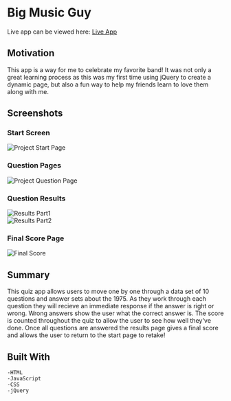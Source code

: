 # Big Music Guy

Live app can be viewed here: <a href="https://bahitssara.github.io/QUIZAPP/" target="_blank">Live App</a>

## Motivation
This app is a way for me to celebrate my favorite band! It was not only a great learning process as this was my first time using jQuery to create a dynamic page, but also a fun way to help my friends learn to love them along with me. 

## Screenshots

### Start Screen
![Project Start Page](images/readme-startpage.png)

### Question Pages
![Project Question Page](images/readme-questionpage.png)

### Question Results
![Results Part1](images/readme-rightanswer.png)<br>
![Results Part2](images/readme-wronganswer.png)

### Final Score Page
![Final Score](images/readme-finalresults.png)


## Summary
This quiz app allows users to move one by one through a data set of 10 questions and answer sets about the 1975. As they work through each question they will recieve an immediate response if the answer is right or wrong. Wrong answers show the user what the correct answer is. The score is counted throughout the quiz to allow the user to see how well they've done. Once all questions are answered the results page gives a final score and allows the user to return to the start page to retake!   

## Built With
    -HTML
    -JavaScript
    -CSS
    -jQuery
